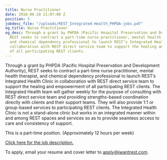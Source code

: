 ```yaml
---
title: Nurse Practitioner
date: 2018-06-20 21:07:00 Z
position: 5
jobdesc_file: "/uploads/REST_Integrated-Health_PHPDA-jobs.pdf"
og_title: Nurse Practitioner
og_desc: Through a grant by PHPDA (Pacific Hospital Preservation and Development Authority),
  REST seeks to contract a part-time nurse practitioner, mental health therapist,
  and chemical dependency professional to launch REST’s Integrated Health Clinic in
  collaboration with REST direct service team to support the healing and empowerment
  of all participating REST clients.
---
```


Through a grant by PHPDA (Pacific Hospital Preservation and Development Authority), REST seeks to contract a part-time nurse practitioner, mental health therapist, and chemical dependency professional to launch REST’s Integrated Health Clinic in collaboration with REST direct service team to support the healing and empowerment of all participating REST clients. The Integrated Health team will gather weekly for the purpose of consulting with REST direct service team and providing strengths-based coordination directly with clients and their support teams. They will also provide 1:1 or group-based services to participating REST clients. The Integrated Health Clinic is not a stand-alone clinic but works in an integrated manner within and among REST spaces and services so as to provide seamless access to care and consistency of support.

This is a part-time position. (Approximately 12 hours per week)

[Click here for the job description.](/uploads/REST_Integrated-Health_PHPDA-jobs.pdf)

To apply, email your resume and cover letter to [apply@iwantrest.com](mailto:apply@iwantrest.com).
